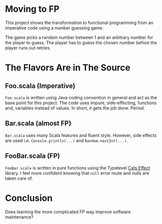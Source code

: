 # Moving to FP

This project shows the transformation to functional programming from an imperative code using a number guessing game.  

The game picks a random number between 1 and an arbitrary number for the player to guess. The player has to guess the chosen number before the player runs out retries. 

# The Flavors Are in The Source
## Foo.scala (Imperative)

`Foo.scala` is written using Java coding convention in general and act as the base point for this project. The code uses impure, side-effecting, functions and, variables instead of values. In short, it gets the job done. Period.

## Bar.scala (almost FP)

`Bar.scala` uses many Scala features and fluent style. However, side effects are used i.e. 
`Console.println(...)` and `Random.nextInt(...)`. 

## FooBar.scala (FP)

`FooBar.scala` is written in pure functions using the Typelevel [Cats Effect](https://typelevel.org/cats-effect/) library. I feel more confident 
knowing that `null` error route and nulls are taken care of.

# Conclusion

Does learning the more complicated FP way improve software maintenance?